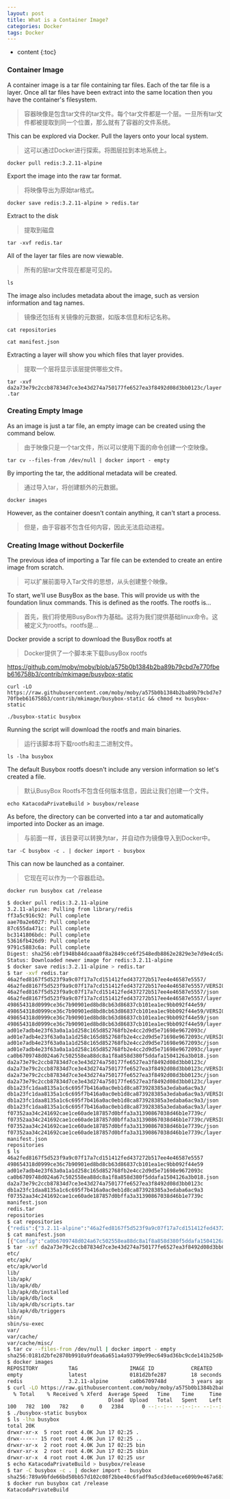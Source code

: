 ```yaml
---
layout: post
title: What is a Container Image?
categories: Docker
tags: Docker
---
```


* content
{:toc}




### Container Image

A container image is a tar file containing tar files. Each of the tar file is a layer. Once all tar files have been extract into the same location then you have the container's filesystem.
> 容器映像是包含tar文件的tar文件。每个tar文件都是一个层。一旦所有tar文件都被提取到同一个位置，那么就有了容器的文件系统。

This can be explored via Docker. Pull the layers onto your local system.
> 这可以通过Docker进行探索。将图层拉到本地系统上。

`docker pull redis:3.2.11-alpine`

Export the image into the raw tar format.
> 将映像导出为原始tar格式。

`docker save redis:3.2.11-alpine > redis.tar`

Extract to the disk
> 提取到磁盘

`tar -xvf redis.tar`

All of the layer tar files are now viewable.
> 所有的层tar文件现在都是可见的。

`ls`

The image also includes metadata about the image, such as version information and tag names.
> 镜像还包括有关镜像的元数据，如版本信息和标记名称。

`cat repositories`

`cat manifest.json`

Extracting a layer will show you which files that layer provides.
> 提取一个层将显示该层提供哪些文件。

`tar -xvf da2a73e79c2ccb87834d7ce3e43d274a750177fe6527ea3f8492d08d3bb0123c/layer.tar`


### Creating Empty Image
As an image is just a tar file, an empty image can be created using the command below.
> 由于映像只是一个tar文件，所以可以使用下面的命令创建一个空映像。

`tar cv --files-from /dev/null | docker import - empty`

By importing the tar, the additional metadata will be created.
> 通过导入tar，将创建额外的元数据。

`docker images`

However, as the container doesn't contain anything, it can't start a process.
> 但是，由于容器不包含任何内容，因此无法启动进程。


### Creating Image without Dockerfile
The previous idea of importing a Tar file can be extended to create an entire image from scratch.
> 可以扩展前面导入Tar文件的思想，从头创建整个映像。

To start, we'll use BusyBox as the base. This will provide us with the foundation linux commands. This is defined as the rootfs. The rootfs is...
> 首先，我们将使用BusyBox作为基础。这将为我们提供基础linux命令。这被定义为rootfs。rootfs是...

Docker provide a script to download the BusyBox rootfs at
> Docker提供了一个脚本来下载BusyBox rootfs

https://github.com/moby/moby/blob/a575b0b1384b2ba89b79cbd7e770fbeb616758b3/contrib/mkimage/busybox-static

`curl -LO https://raw.githubusercontent.com/moby/moby/a575b0b1384b2ba89b79cbd7e770fbeb616758b3/contrib/mkimage/busybox-static && chmod +x busybox-static`

`./busybox-static busybox`

Running the script will download the rootfs and main binaries.
> 运行该脚本将下载rootfs和主二进制文件。

`ls -lha busybox`

The default Busybox rootfs doesn't include any version information so let's created a file.
> 默认BusyBox Rootfs不包含任何版本信息，因此让我们创建一个文件。

`echo KatacodaPrivateBuild > busybox/release`

As before, the directory can be converted into a tar and automatically imported into Docker as an image.
> 与前面一样，该目录可以转换为tar，并自动作为镜像导入到Docker中。

`tar -C busybox -c . | docker import - busybox`

This can now be launched as a container.
> 它现在可以作为一个容器启动。

`docker run busybox cat /release`


```sh
$ docker pull redis:3.2.11-alpine
3.2.11-alpine: Pulling from library/redis
ff3a5c916c92: Pull complete 
aae70a2e6027: Pull complete 
87c655da471c: Pull complete 
bc3141806bdc: Pull complete 
53616fb426d9: Pull complete 
9791c5883c6a: Pull complete 
Digest: sha256:ebf1948b84dcaaa0f8a2849cce6f2548edb8862e2829e3e7d9e4cd5a324fb3b7
Status: Downloaded newer image for redis:3.2.11-alpine
$ docker save redis:3.2.11-alpine > redis.tar
$ tar -xvf redis.tar
46a2fed8167f5d523f9a9c07f17a7cd151412fed437272b517ee4e46587e5557/
46a2fed8167f5d523f9a9c07f17a7cd151412fed437272b517ee4e46587e5557/VERSION
46a2fed8167f5d523f9a9c07f17a7cd151412fed437272b517ee4e46587e5557/json
46a2fed8167f5d523f9a9c07f17a7cd151412fed437272b517ee4e46587e5557/layer.tar
498654318d0999ce36c7b90901ed8bd8cb63d86837cb101ea1ec9bb092f44e59/
498654318d0999ce36c7b90901ed8bd8cb63d86837cb101ea1ec9bb092f44e59/VERSION
498654318d0999ce36c7b90901ed8bd8cb63d86837cb101ea1ec9bb092f44e59/json
498654318d0999ce36c7b90901ed8bd8cb63d86837cb101ea1ec9bb092f44e59/layer.tar
ad01e7adb4e23f63a0a1a1d258c165d852768fb2e4cc2d9d5e71698e9672093c/
ad01e7adb4e23f63a0a1a1d258c165d852768fb2e4cc2d9d5e71698e9672093c/VERSION
ad01e7adb4e23f63a0a1a1d258c165d852768fb2e4cc2d9d5e71698e9672093c/json
ad01e7adb4e23f63a0a1a1d258c165d852768fb2e4cc2d9d5e71698e9672093c/layer.tar
ca0b6709748d024a67c502558ea88dc8a1f8a858d380f5ddafa1504126a3b018.json
da2a73e79c2ccb87834d7ce3e43d274a750177fe6527ea3f8492d08d3bb0123c/
da2a73e79c2ccb87834d7ce3e43d274a750177fe6527ea3f8492d08d3bb0123c/VERSION
da2a73e79c2ccb87834d7ce3e43d274a750177fe6527ea3f8492d08d3bb0123c/json
da2a73e79c2ccb87834d7ce3e43d274a750177fe6527ea3f8492d08d3bb0123c/layer.tar
db1a23fc1daa8135a1c6c695f7b416a0ac0eb1d8ca873928385a3edaba6ac9a3/
db1a23fc1daa8135a1c6c695f7b416a0ac0eb1d8ca873928385a3edaba6ac9a3/VERSION
db1a23fc1daa8135a1c6c695f7b416a0ac0eb1d8ca873928385a3edaba6ac9a3/json
db1a23fc1daa8135a1c6c695f7b416a0ac0eb1d8ca873928385a3edaba6ac9a3/layer.tar
f07352aa34c241692cae1ce60ade187857d0bffa3a31390867038d46b1e7739c/
f07352aa34c241692cae1ce60ade187857d0bffa3a31390867038d46b1e7739c/VERSION
f07352aa34c241692cae1ce60ade187857d0bffa3a31390867038d46b1e7739c/json
f07352aa34c241692cae1ce60ade187857d0bffa3a31390867038d46b1e7739c/layer.tar
manifest.json
repositories
$ ls
46a2fed8167f5d523f9a9c07f17a7cd151412fed437272b517ee4e46587e5557
498654318d0999ce36c7b90901ed8bd8cb63d86837cb101ea1ec9bb092f44e59
ad01e7adb4e23f63a0a1a1d258c165d852768fb2e4cc2d9d5e71698e9672093c
ca0b6709748d024a67c502558ea88dc8a1f8a858d380f5ddafa1504126a3b018.json
da2a73e79c2ccb87834d7ce3e43d274a750177fe6527ea3f8492d08d3bb0123c
db1a23fc1daa8135a1c6c695f7b416a0ac0eb1d8ca873928385a3edaba6ac9a3
f07352aa34c241692cae1ce60ade187857d0bffa3a31390867038d46b1e7739c
manifest.json
redis.tar
repositories
$ cat repositories
{"redis":{"3.2.11-alpine":"46a2fed8167f5d523f9a9c07f17a7cd151412fed437272b517ee4e46587e5557"}}
$ cat manifest.json
[{"Config":"ca0b6709748d024a67c502558ea88dc8a1f8a858d380f5ddafa1504126a3b018.json","RepoTags":["redis:3.2.11-alpine"],"Layers":["498654318d0999ce36c7b90901ed8bd8cb63d86837cb101ea1ec9bb092f44e59/layer.tar","ad01e7adb4e23f63a0a1a1d258c165d852768fb2e4cc2d9d5e71698e9672093c/layer.tar","da2a73e79c2ccb87834d7ce3e43d274a750177fe6527ea3f8492d08d3bb0123c/layer.tar","db1a23fc1daa8135a1c6c695f7b416a0ac0eb1d8ca873928385a3edaba6ac9a3/layer.tar","f07352aa34c241692cae1ce60ade187857d0bffa3a31390867038d46b1e7739c/layer.tar","46a2fed8167f5d523f9a9c07f17a7cd151412fed437272b517ee4e46587e5557/layer.tar"]}]
$ tar -xvf da2a73e79c2ccb87834d7ce3e43d274a750177fe6527ea3f8492d08d3bb0123c/layer.tar
etc/
etc/apk/
etc/apk/world
lib/
lib/apk/
lib/apk/db/
lib/apk/db/installed
lib/apk/db/lock
lib/apk/db/scripts.tar
lib/apk/db/triggers
sbin/
sbin/su-exec
var/
var/cache/
var/cache/misc/
$ tar cv --files-from /dev/null | docker import - empty
sha256:0181d2bfe2870b9910a9fdea6a651a4a93799e99ec649ad36bc9cde141b25d04
$ docker images
REPOSITORY          TAG                 IMAGE ID            CREATED             SIZE
empty               latest              0181d2bfe287        18 seconds ago      0B
redis               3.2.11-alpine       ca0b6709748d        3 years ago         20.7MB
$ curl -LO https://raw.githubusercontent.com/moby/moby/a575b0b1384b2ba89b79cbd7e770fbeb616758b3/contrib/mkimage/busybox-static && chmod +x busybox-static
  % Total    % Received % Xferd  Average Speed   Time    Time     Time  Current
                                 Dload  Upload   Total   Spent    Left  Speed
100   782  100   782    0     0   2384      0 --:--:-- --:--:-- --:--:--  2391
$ ./busybox-static busybox
$ ls -lha busybox
total 20K
drwxr-xr-x  5 root root 4.0K Jun 17 02:25 .
drwx------ 15 root root 4.0K Jun 17 02:25 ..
drwxr-xr-x  2 root root 4.0K Jun 17 02:25 bin
drwxr-xr-x  2 root root 4.0K Jun 17 02:25 sbin
drwxr-xr-x  4 root root 4.0K Jun 17 02:25 usr
$ echo KatacodaPrivateBuild > busybox/release
$ tar -C busybox -c . | docker import - busybox
sha256:789a9bfde66bd50bb57d102c08f2bbe40c6fadf9a5cd3de0ace609b9e467a683
$ docker run busybox cat /release
KatacodaPrivateBuild


```